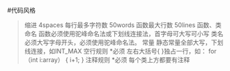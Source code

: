 #代码风格
>缩进
  4spaces
>每行最多字符数
  50words
>函数最大行数
  50lines
>函数、类命名
函数必须使用驼峰命名法或下划线连接法，首字母可大写可小写
类名必须大写字母开头，必须使用驼峰命名法。
>常量
静态常量全部大写，下划线连接，如INT_MAX
>空行规则
*必须 左右大括号{ }独占一行，如：
for（int i:array）
{
 i+1;
}
>注释规则
*必须 每个类上方都要有注释



